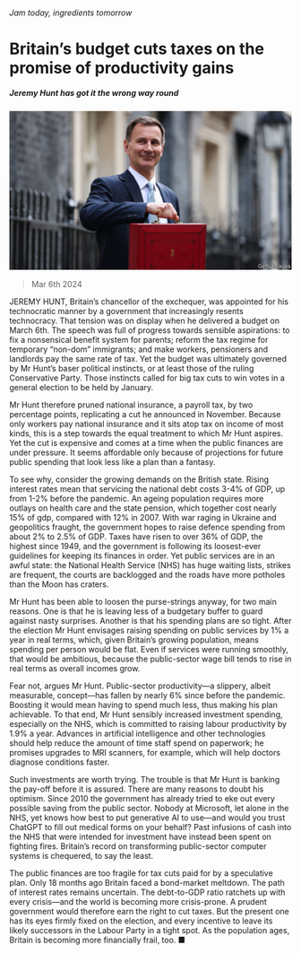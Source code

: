 ###### Jam today, ingredients tomorrow

# Britain’s budget cuts taxes on the promise of productivity gains 

##### Jeremy Hunt has got it the wrong way round 

![image](images/20240309_LDP503.jpg) 

> Mar 6th 2024 

JEREMY HUNT, Britain’s chancellor of the exchequer, was appointed for his technocratic manner by a government that increasingly resents technocracy. That tension was on display when he delivered a budget on March 6th. The speech was full of progress towards sensible aspirations: to fix a nonsensical benefit system for parents; reform the tax regime for temporary “non-dom” immigrants; and make workers, pensioners and landlords pay the same rate of tax. Yet the budget was ultimately governed by Mr Hunt’s baser political instincts, or at least those of the ruling Conservative Party. Those instincts called for big tax cuts to win votes in a general election to be held by January. 

Mr Hunt therefore pruned national insurance, a payroll tax, by two percentage points, replicating a cut he announced in November. Because only workers pay national insurance and it sits atop tax on income of most kinds, this is a step towards the equal treatment to which Mr Hunt aspires. Yet the cut is expensive and comes at a time when the public finances are under pressure. It seems affordable only because of projections for future public spending that look less like a plan than a fantasy.

To see why, consider the growing demands on the British state. Rising interest rates mean that servicing the national debt costs 3-4% of GDP, up from 1-2% before the pandemic. An ageing population requires more outlays on health care and the state pension, which together cost nearly 15% of gdp, compared with 12% in 2007. With war raging in Ukraine and geopolitics fraught, the government hopes to raise defence spending from about 2% to 2.5% of GDP. Taxes have risen to over 36% of GDP, the highest since 1949, and the government is following its loosest-ever guidelines for keeping its finances in order. Yet public services are in an awful state: the National Health Service (NHS) has huge waiting lists, strikes are frequent, the courts are backlogged and the roads have more potholes than the Moon has craters.

Mr Hunt has been able to loosen the purse-strings anyway, for two main reasons. One is that he is leaving less of a budgetary buffer to guard against nasty surprises. Another is that his spending plans are so tight. After the election Mr Hunt envisages raising spending on public services by 1% a year in real terms, which, given Britain’s growing population, means spending per person would be flat. Even if services were running smoothly, that would be ambitious, because the public-sector wage bill tends to rise in real terms as overall incomes grow.

Fear not, argues Mr Hunt. Public-sector productivity—a slippery, albeit measurable, concept—has fallen by nearly 6% since before the pandemic. Boosting it would mean having to spend much less, thus making his plan achievable. To that end, Mr Hunt sensibly increased investment spending, especially on the NHS, which is committed to raising labour productivity by 1.9% a year. Advances in artificial intelligence and other technologies should help reduce the amount of time staff spend on paperwork; he promises upgrades to MRI scanners, for example, which will help doctors diagnose conditions faster. 

Such investments are worth trying. The trouble is that Mr Hunt is banking the pay-off before it is assured. There are many reasons to doubt his optimism. Since 2010 the government has already tried to eke out every possible saving from the public sector. Nobody at Microsoft, let alone in the NHS, yet knows how best to put generative AI to use—and would you trust ChatGPT to fill out medical forms on your behalf? Past infusions of cash into the NHS that were intended for investment have instead been spent on fighting fires. Britain’s record on transforming public-sector computer systems is chequered, to say the least.

The public finances are too fragile for tax cuts paid for by a speculative plan. Only 18 months ago Britain faced a bond-market meltdown. The path of interest rates remains uncertain. The debt-to-GDP ratio ratchets up with every crisis—and the world is becoming more crisis-prone. A prudent government would therefore earn the right to cut taxes. But the present one has its eyes firmly fixed on the election, and every incentive to leave its likely successors in the Labour Party in a tight spot. As the population ages, Britain is becoming more financially frail, too. ■

